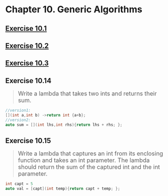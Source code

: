 # Chapter 10. Generic Algorithms

## [Exercise 10.1](https://github.com/Direct-Leo/CppPrimer/blob/main/ch10/ex10_1.cpp)

## [Exercise 10.2](https://github.com/Direct-Leo/CppPrimer/blob/main/ch10/ex10_2.cpp)

## [Exercise 10.3](https://github.com/Direct-Leo/CppPrimer/blob/main/ch10/ex10_3.cpp)

## Exercise 10.14

> <font size=4>Write a lambda that takes two ints and returns their sum.</font>

```c++
//version1:
[](int a,int b) ->return int {a+b};
//version2:
auto sum = [](int lhs,int rhs){return lhs + rhs; };
```

## Exercise 10.15

> <font size=4>Write a lambda that captures an int from its enclosing function and takes an int parameter. The lambda should return the sum of the captured int and the int parameter.</font>

```c++
int capt = 5
auto val = [capt](int temp){return capt + temp; };
```

